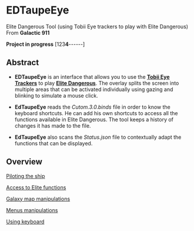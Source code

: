# EDTaupeEye
Elite Dangerous Tool (using Tobii Eye trackers to play with Elite  Dangerous) From **Galactic 911**

**Project in progress** [123**4**------]

## **Abstract**   

- **EDTaupeEye** is an interface that allows you to use the **[Tobii Eye Trackers](https://gaming.tobii.com/product/eye-tracker-5)** to play **[Elite Dangerous](https://www.elitedangerous.com)**. 
The overlay splits the screen into multiple areas that can be activated individually using gazing 
and blinking to simulate a mouse click.

- **EdTaupeEye** reads the *Cutom.3.0.binds* file in order to know the keyboard shortcuts. He can add his 
own shortcuts to access all the functions available in Elite Dangerous. The tool keeps a history 
of changes it has made to the file.

- **EdTaupeEye** also scans the *Status.json* file to contextually adapt the functions that can be displayed.

## **Overview**
[Piloting the ship](https://github.com/MaxiDonkey/EDTaupeEye/tree/master/img/edte_img0mini.png)

[Access to Elite functions](https://github.com/MaxiDonkey/EDTaupeEye/tree/master/img/edte_img1mini.png)

[Galaxy map manipulations ](https://github.com/MaxiDonkey/EDTaupeEye/tree/master/img/edte_img2mini.png)

[Menus manipulations](https://github.com/MaxiDonkey/EDTaupeEye/tree/master/img/edte_img3mini.png)

[Using keyboard](https://github.com/MaxiDonkey/EDTaupeEye/tree/master/img/edte_img4mini.png)





